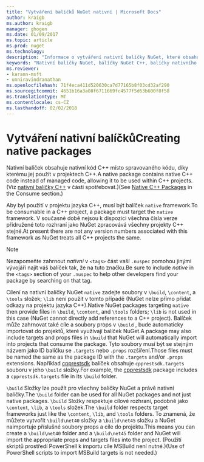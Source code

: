 ```yaml
---
title: "Vytváření balíčků NuGet nativní | Microsoft Docs"
author: kraigb
ms.author: kraigb
manager: ghogen
ms.date: 01/09/2017
ms.topic: article
ms.prod: nuget
ms.technology: 
description: "Informace o vytváření nativní balíčky NuGet, které obsahuje C++ – kód místo spravovaného kódu pro použití v projektech C++."
keywords: "Nativní balíčky NuGet, balíčky NuGet C++, balíčky nativního kódu, cílení projekty C++"
ms.reviewer:
- karann-msft
- unniravindranathan
ms.openlocfilehash: 71f4eca411d520630ca7d77165b8f03cd32af290
ms.sourcegitcommit: 4651b16a3a08f6711669fc4577f5d63b600f8f58
ms.translationtype: MT
ms.contentlocale: cs-CZ
ms.lasthandoff: 02/02/2018
---
```

# <a name="creating-native-packages"></a><span data-ttu-id="ee2e1-104">Vytváření nativní balíčků</span><span class="sxs-lookup"><span data-stu-id="ee2e1-104">Creating native packages</span></span>

<span data-ttu-id="ee2e1-105">Nativní balíček obsahuje nativní kód C++ místo spravovaného kódu, díky kterému jej použít v projektech C++.</span><span class="sxs-lookup"><span data-stu-id="ee2e1-105">A native package contains native C++ code instead of managed code, allowing it to be used within C++ projects.</span></span> <span data-ttu-id="ee2e1-106">(Viz [nativní balíčky C++](../consume-packages/finding-and-choosing-packages.md#native-cpp-packages) v části spotřebovat.)</span><span class="sxs-lookup"><span data-stu-id="ee2e1-106">(See [Native C++ Packages](../consume-packages/finding-and-choosing-packages.md#native-cpp-packages) in the Consume section.)</span></span>

<span data-ttu-id="ee2e1-107">Aby byl použití v projektu jazyka C++, musí být balíček `native` framework.</span><span class="sxs-lookup"><span data-stu-id="ee2e1-107">To be consumable in a C++ project, a package must target the `native` framework.</span></span> <span data-ttu-id="ee2e1-108">V současné době nejsou k dispozici všechna čísla verze přidružené toto rozhraní jako NuGet zpracovává všechny projekty C++ stejné.</span><span class="sxs-lookup"><span data-stu-id="ee2e1-108">At present there are not any version numbers associated with this framework as NuGet treats all C++ projects the same.</span></span>

> [!Note]
> <span data-ttu-id="ee2e1-109">Nezapomeňte zahrnout *nativní* v `<tags>` část vaší `.nuspec` pomohou jinými vývojáři najít váš balíček tak, že na tuto značku.</span><span class="sxs-lookup"><span data-stu-id="ee2e1-109">Be sure to include *native* in the `<tags>` section of your `.nuspec` to help other developers find your package by searching on that tag.</span></span>

<span data-ttu-id="ee2e1-110">Cílení na nativní balíčky NuGet `native` zadejte soubory v `\build`, `\content`, a `\tools` složek; `\lib` není použit v tomto případě (NuGet nelze přímo přidat odkazy na projektu jazyka C++).</span><span class="sxs-lookup"><span data-stu-id="ee2e1-110">Native NuGet packages targeting `native` then provide files in `\build`, `\content`, and `\tools` folders; `\lib` is not used in this case (NuGet cannot directly add references to a C++ project).</span></span> <span data-ttu-id="ee2e1-111">Balíček může zahrnovat také cíle a soubory props v `\build` , bude automaticky importovat do projektů, které využívají balíček NuGet.</span><span class="sxs-lookup"><span data-stu-id="ee2e1-111">A package may also include targets and props files in `\build` that NuGet will automatically import into projects that consume the package.</span></span> <span data-ttu-id="ee2e1-112">Tyto soubory musí být se stejným názvem jako ID balíčku se `.targets` nebo `.props` rozšíření.</span><span class="sxs-lookup"><span data-stu-id="ee2e1-112">Those files must be named the same as the package ID with the `.targets` and/or `.props` extensions.</span></span> <span data-ttu-id="ee2e1-113">Například [cpprestsdk](https://nuget.org/packages/cpprestsdk/) balíček obsahuje `cpprestsdk.targets` souboru v jeho `\build` složky.</span><span class="sxs-lookup"><span data-stu-id="ee2e1-113">For example, the [cpprestsdk](https://nuget.org/packages/cpprestsdk/) package includes a `cpprestsdk.targets` file in its `\build` folder.</span></span>

<span data-ttu-id="ee2e1-114">`\build` Složky lze použít pro všechny balíčky NuGet a právě nativní balíčky.</span><span class="sxs-lookup"><span data-stu-id="ee2e1-114">The `\build` folder can be used for all NuGet packages and not just native packages.</span></span> <span data-ttu-id="ee2e1-115">`\build` Složky respektuje cílové rozhraní, podobně jako `\content`, `\lib`, a `\tools` složek.</span><span class="sxs-lookup"><span data-stu-id="ee2e1-115">The `\build` folder respects target frameworks just like the `\content`, `\lib`, and `\tools` folders.</span></span> <span data-ttu-id="ee2e1-116">To znamená, že můžete vytvořit `\build\net40` složky a `\build\net45` složku a NuGet naimportuje příslušné soubory props a cíle do projektu.</span><span class="sxs-lookup"><span data-stu-id="ee2e1-116">This means you can create a `\build\net40` folder and a `\build\net45` folder and NuGet will import the appropriate props and targets files into the project.</span></span> <span data-ttu-id="ee2e1-117">(Použití skriptů prostředí PowerShell k importu cíle MSBuild není nutné.)</span><span class="sxs-lookup"><span data-stu-id="ee2e1-117">(Use of PowerShell scripts to import MSBuild targets is not needed.)</span></span>

